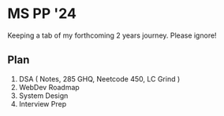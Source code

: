 # MS PP '24
Keeping a tab of my forthcoming 2 years journey. Please ignore!

## Plan
1) DSA ( Notes, 285 GHQ, Neetcode 450, LC Grind )
2) WebDev Roadmap
3) System Design
4) Interview Prep